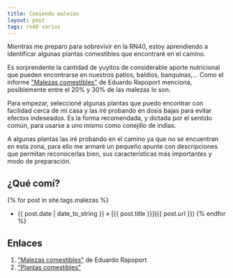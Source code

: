 ```yaml
---
title: Comiendo malezas
layout: post
tags: rn40 varios
---
```


Mientras me preparo para sobrevivir en la RN40, estoy aprendiendo a identificar algunas plantas comestibles que encontraré en el camino.

Es sorprendente la cantidad de yuyitos de considerable aporte nutricional que pueden encontrarse en nuestros patios, baldíos, banquinas,... Como el informe ["Malezas comestibles"](http://eduardorapoport.weebly.com/malezas-comestibles.html) de Eduardo Rapoport menciona, posiblemente entre el 20% y 30% de las malezas lo son.

Para empezar, seleccioné algunas plantas que puedo encontrar con facilidad cerca de mi casa y las iré probando en dosis bajas para evitar efectos indeseados. Es la forma recomendada, y dictada por el sentido común, para usarse a uno mismo como conejillo de indias.

A algunas plantas las iré probando en el camino ya que no se encuentran en esta zona, para ello me armaré un pequeño apunte con descripciones que permitan reconocerlas bien, sus características más importantes y modo de preparación.

## ¿Qué comí?

{% for post in site.tags.malezas %}
 * {{ post.date | date_to_string }} &raquo; [{{ post.title }}]({{ post.url }})
{% endfor %}




## Enlaces
 1. ["Malezas comestibles"](http://eduardorapoport.weebly.com/malezas-comestibles.html) de Eduardo Rapoport
 2. ["Plantas comestibles"](http://www.soberaniaalimentaria.net/material/Cartilla_5.pdf)

